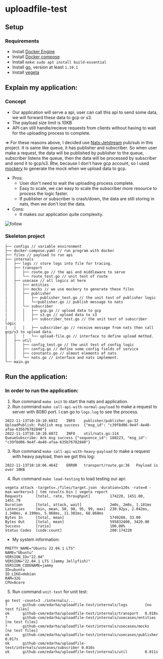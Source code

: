 # uploadfile-test

## Setup
### Requirements
- Install [Docker Engine](https://docs.docker.com/engine/install/ubuntu/)
- Install [Docker compose](https://docs.docker.com/compose/install/other/)
- Install `make`: `sudo apt install build-essential`
- Install [go](https://golang.org/dl/), version at least `1.19.1`
- Install [vegeta](https://github.com/tsenart/vegeta#source)

## Explain my application:
### Concept
- Our application will serve a api, user can call this api to send some data, we will forward these data to gcp or s3.
- The payload size limit is 10KB
- API can still handle/recieve requests from clients without having to wait for the uploading process to complete.

=> For these reasons above, I decided use [Nats-Jetstream](https://docs.nats.io/nats-concepts/jetstream) pub/sub in this project. 
It is same like queue, it has publisher and subscriber. So when user make a request, the data will be published by publisher to the queue, 
subscriber listens the queue, then the data will be processed by subscriber and send it to gcp/s3. Btw, because I don't have gcp account,
so I used [mockery](https://github.com/vektra/mockery) to generate the mock when we upload data to gcp.

- Pros:
    - User don't need to wait the uploading process complete.
    - Easy to scale, we can easy to scale the subscriber more resource to process the logic faster.
    - If publisher or subscriber is crash/down, the data are still storing in nats, then we don't lost the data.
- Cons:
    - It makes our application quite complexity.

![follow](https://user-images.githubusercontent.com/36435846/201523208-9fe4c101-65c9-42c4-9d54-1bbe5251cd20.png)


### Skeleton project

```
├── configs // variable environment
├── docker-compose.yaml // run program with docker
├── files // payload to run api
├── internals
│   ├── logs // store logs into file for tracing.
│   ├── transport
│   │   ├── route.go // the api and middleware to serve
│   │   └── route_test.go // unit test of route
│   ├── usecase // all logics at here 
│   │   ├── entities
│   │   ├── mocks // we use mockery to generate these files
│   │   ├── publisher
|   │   │   ├── publisher_test.go // the unit test of publisher logic
|   │   │   └──publisher.go // publish message to nats
│   │   └── subscriber
|   │   │   ├── gcp.go // upload data to gcp
|   │   │   ├── s3.go // upload data to s3
|   │   │   ├── subscriber_test.go // the unit test of subscriber logic
|   │   │   ├── subscriber.go // receive message from nats then call gcp/s3 to upload data.
|   │   │   └── upload-file.go // interface to define upload method.
│   ├── util 
│   │   ├── config_test.go // the unit test of config logic
│   │   ├── config.go // define some config fields of service
│   │   ├── constants.go // almost elements of nats
│   │   └── nats.go // interface and nats implement.
└── main.go
```

## Run the application:
### In order to run the application:
1. Run command `make init` to start the nats and application. 
2. Run command `make call-api-with-normal-payload` to make a request to server with 8080 port. I can go to `logs.log` to see the process.
```
2022-11-13T10:18:10.603Z	INFO	publisher/publisher.go:32	UploadPublish: Publish msg success	{"msg_id": "c39f8d06-9e4f-4e40-afaa-635b76782840"}
2022-11-13T10:18:10.607Z	INFO	util/nats.go:114	QueueSubscribe: Ack msg success	{"sequence_id": 180223, "msg_id": "c39f8d06-9e4f-4e40-afaa-635b76782840"}
```
3. Run command `make call-api-with-heavy-payload` to make a request with heavy payload, then we got this log:
```
2022-11-13T10:18:06.464Z	ERROR	transport/route.go:36	Payload is over 10KB
```
4. Run command `make load-testing` to load testing our api:
```
vegeta attack -targets=./files/target.json -duration=120s -rate=0 -max-workers=3 | tee results.bin | vegeta report
Requests      [total, rate, throughput]         174220, 1451.80, 1451.79
Duration      [total, attack, wait]             2m0s, 2m0s, 1.181ms
Latencies     [min, mean, 50, 90, 95, 99, max]  230.92µs, 2.042ms, 1.348ms, 4.199ms, 5.968ms, 11.381ms, 68.868ms
Bytes In      [total, mean]                     5749260, 33.00
Bytes Out     [total, mean]                     595832400, 3420.00
Success       [ratio]                           100.00%
Status Codes  [code:count]                      200:174220 
```
- My system information:
```
PRETTY_NAME="Ubuntu 22.04.1 LTS"
NAME="Ubuntu"
VERSION_ID="22.04"
VERSION="22.04.1 LTS (Jammy Jellyfish)"
VERSION_CODENAME=jammy
ID=ubuntu
ID_LIKE=debian
RAM=32G
CPU=8core
```

5. Run command `unit-test` for unit test:
```
go test -count=3 ./internals/...
?       github-com/edarha/uploadfile-test/internals/logs        [no test files]
ok      github-com/edarha/uploadfile-test/internals/transport   0.018s
?       github-com/edarha/uploadfile-test/internals/usecases/entities   [no test files]
?       github-com/edarha/uploadfile-test/internals/usecases/mocks      [no test files]
ok      github-com/edarha/uploadfile-test/internals/usecases/publisher  0.017s
ok      github-com/edarha/uploadfile-test/internals/usecases/subscriber 0.016s
ok      github-com/edarha/uploadfile-test/internals/util        0.011s
```
